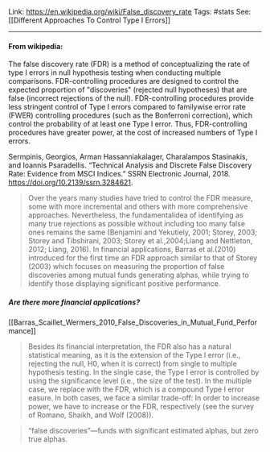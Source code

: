 Link: https://en.wikipedia.org/wiki/False_discovery_rate
Tags: #stats 
See: [[Different Approaches To Control Type I Errors]]

---

#### From wikipedia:
The false discovery rate (FDR) is a method of conceptualizing the rate of type I errors in null hypothesis testing when conducting multiple comparisons. FDR-controlling procedures are designed to control the expected proportion of "discoveries" (rejected null hypotheses) that are false (incorrect rejections of the null). FDR-controlling procedures provide less stringent control of Type I errors compared to familywise error rate (FWER) controlling procedures (such as the Bonferroni correction), which control the probability of at least one Type I error. Thus, FDR-controlling procedures have greater power, at the cost of increased numbers of Type I errors.

Sermpinis, Georgios, Arman Hassanniakalager, Charalampos Stasinakis, and Ioannis Psaradellis. “Technical Analysis and Discrete False Discovery Rate: Evidence from MSCI Indices.” SSRN Electronic Journal, 2018. https://doi.org/10.2139/ssrn.3284621.

> Over the years many studies have tried  to control  the FDR  measure,  some  with  more  incremental  and  others  with  more comprehensive approaches. Nevertheless, the fundamentalidea of identifying as many true rejections as possible without including too many false ones remains the same (Benjamini and Yekutiely, 2001; Storey, 2003; Storey and Tibshirani, 2003; Storey et al.,2004;Liang and Nettleton, 2012; Liang, 2016). In financial applications, Barras et al.(2010) introduced for the first time an FDR approach similar to that of Storey (2003) which focuses on measuring the proportion of false discoveries among mutual funds generating alphas, while trying to identify those displaying significant positive performance.

##### Are there more financial applications?

[[Barras_Scaillet_Wermers_2010_False_Discoveries_in_Mutual_Fund_Performance]]

> Besides its financial interpretation, the FDR also has a natural statistical meaning, as it is the extension of the Type I error (i.e., rejecting the null, H0, when it is correct) from single to multiple hypothesis testing. In the single case, the Type I error is controlled by using the significance level (i.e., the size of the test). In the multiple case, we replace with the FDR, which is a compound Type I error easure. In both cases, we face a similar trade-off: In order to increase power, we have to increase or the FDR, respectively (see the survey of Romano, Shaikh, and Wolf (2008)).

> “false discoveries”—funds with
significant estimated alphas, but zero true alphas.